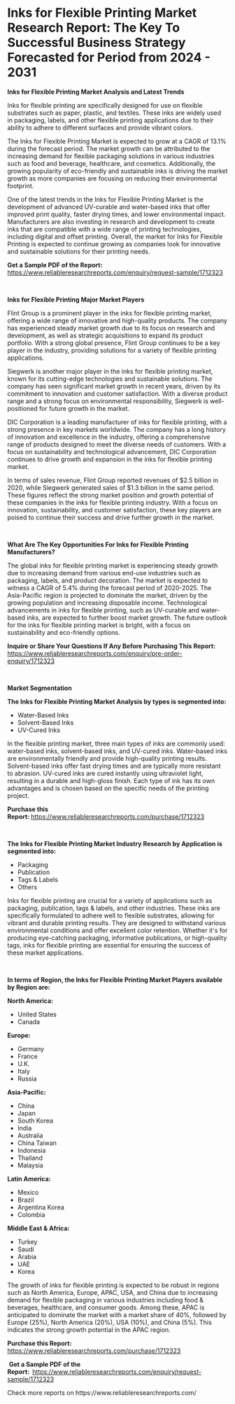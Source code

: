 <p><h1>Inks for Flexible Printing Market Research Report: The Key To Successful Business Strategy Forecasted for Period from 2024 - 2031</h1></p><p><strong>Inks for Flexible Printing Market Analysis and Latest Trends</strong></p>
<p><p>Inks for flexible printing are specifically designed for use on flexible substrates such as paper, plastic, and textiles. These inks are widely used in packaging, labels, and other flexible printing applications due to their ability to adhere to different surfaces and provide vibrant colors.</p><p>The Inks for Flexible Printing Market is expected to grow at a CAGR of 13.1% during the forecast period. The market growth can be attributed to the increasing demand for flexible packaging solutions in various industries such as food and beverage, healthcare, and cosmetics. Additionally, the growing popularity of eco-friendly and sustainable inks is driving the market growth as more companies are focusing on reducing their environmental footprint.</p><p>One of the latest trends in the Inks for Flexible Printing Market is the development of advanced UV-curable and water-based inks that offer improved print quality, faster drying times, and lower environmental impact. Manufacturers are also investing in research and development to create inks that are compatible with a wide range of printing technologies, including digital and offset printing. Overall, the market for Inks for Flexible Printing is expected to continue growing as companies look for innovative and sustainable solutions for their printing needs.</p></p>
<p><strong>Get a Sample PDF of the Report:&nbsp;</strong> <a href="https://www.reliableresearchreports.com/enquiry/request-sample/1712323">https://www.reliableresearchreports.com/enquiry/request-sample/1712323</a></p>
<p>&nbsp;</p>
<p><strong>Inks for Flexible Printing Major Market Players</strong></p>
<p><p>Flint Group is a prominent player in the inks for flexible printing market, offering a wide range of innovative and high-quality products. The company has experienced steady market growth due to its focus on research and development, as well as strategic acquisitions to expand its product portfolio. With a strong global presence, Flint Group continues to be a key player in the industry, providing solutions for a variety of flexible printing applications.</p><p>Siegwerk is another major player in the inks for flexible printing market, known for its cutting-edge technologies and sustainable solutions. The company has seen significant market growth in recent years, driven by its commitment to innovation and customer satisfaction. With a diverse product range and a strong focus on environmental responsibility, Siegwerk is well-positioned for future growth in the market.</p><p>DIC Corporation is a leading manufacturer of inks for flexible printing, with a strong presence in key markets worldwide. The company has a long history of innovation and excellence in the industry, offering a comprehensive range of products designed to meet the diverse needs of customers. With a focus on sustainability and technological advancement, DIC Corporation continues to drive growth and expansion in the inks for flexible printing market.</p><p>In terms of sales revenue, Flint Group reported revenues of $2.5 billion in 2020, while Siegwerk generated sales of $1.3 billion in the same period. These figures reflect the strong market position and growth potential of these companies in the inks for flexible printing industry. With a focus on innovation, sustainability, and customer satisfaction, these key players are poised to continue their success and drive further growth in the market.</p></p>
<p>&nbsp;</p>
<p><strong>What Are The Key Opportunities For Inks for Flexible Printing Manufacturers?</strong></p>
<p><p>The global inks for flexible printing market is experiencing steady growth due to increasing demand from various end-use industries such as packaging, labels, and product decoration. The market is expected to witness a CAGR of 5.4% during the forecast period of 2020-2025. The Asia-Pacific region is projected to dominate the market, driven by the growing population and increasing disposable income. Technological advancements in inks for flexible printing, such as UV-curable and water-based inks, are expected to further boost market growth. The future outlook for the inks for flexible printing market is bright, with a focus on sustainability and eco-friendly options.</p></p>
<p><strong>Inquire or Share Your Questions If Any Before Purchasing This Report:</strong> <a href="https://www.reliableresearchreports.com/enquiry/pre-order-enquiry/1712323">https://www.reliableresearchreports.com/enquiry/pre-order-enquiry/1712323</a></p>
<p>&nbsp;</p>
<p><strong>Market Segmentation</strong></p>
<p><strong>The Inks for Flexible Printing Market Analysis by types is segmented into:</strong></p>
<p><ul><li>Water-Based Inks</li><li>Solvent-Based Inks</li><li>UV-Cured Inks</li></ul></p>
<p><p>In the flexible printing market, three main types of inks are commonly used: water-based inks, solvent-based inks, and UV-cured inks. Water-based inks are environmentally friendly and provide high-quality printing results. Solvent-based inks offer fast drying times and are typically more resistant to abrasion. UV-cured inks are cured instantly using ultraviolet light, resulting in a durable and high-gloss finish. Each type of ink has its own advantages and is chosen based on the specific needs of the printing project.</p></p>
<p><strong>Purchase this Report:&nbsp;</strong><a href="https://www.reliableresearchreports.com/purchase/1712323">https://www.reliableresearchreports.com/purchase/1712323</a></p>
<p>&nbsp;</p>
<p><strong>The Inks for Flexible Printing Market Industry Research by Application is segmented into:</strong></p>
<p><ul><li>Packaging</li><li>Publication</li><li>Tags & Labels</li><li>Others</li></ul></p>
<p><p>Inks for flexible printing are crucial for a variety of applications such as packaging, publication, tags & labels, and other industries. These inks are specifically formulated to adhere well to flexible substrates, allowing for vibrant and durable printing results. They are designed to withstand various environmental conditions and offer excellent color retention. Whether it's for producing eye-catching packaging, informative publications, or high-quality tags, inks for flexible printing are essential for ensuring the success of these market applications.</p></p>
<p>&nbsp;</p>
<p><strong>In terms of Region, the Inks for Flexible Printing Market Players available by Region are:</strong></p>
<p>
    <p> <strong> North America: </strong>
        <ul>
            <li>United States</li>
            <li>Canada</li>
        </ul>
        </p> 
    <p> <strong> Europe: </strong>
        <ul>
            <li>Germany</li>
            <li>France</li>
            <li>U.K.</li>
            <li>Italy</li>
            <li>Russia</li>
        </ul>
        </p> 
    <p> <strong> Asia-Pacific: </strong>
        <ul>
            <li>China</li>
            <li>Japan</li>
            <li>South Korea</li>
            <li>India</li>
            <li>Australia</li>
            <li>China Taiwan</li>
            <li>Indonesia</li>
            <li>Thailand</li>
            <li>Malaysia</li>
        </ul>
        </p> 
    <p> <strong> Latin America: </strong>
        <ul>
            <li>Mexico</li>
            <li>Brazil</li>
            <li>Argentina Korea</li>
            <li>Colombia</li>
        </ul>
        </p> 
    <p> <strong> Middle East & Africa: </strong>
        <ul>
            <li>Turkey</li>
            <li>Saudi</li>
            <li>Arabia</li>
            <li>UAE</li>
            <li>Korea</li>
        </ul>
    </p>
    </p>
<p><p>The growth of inks for flexible printing is expected to be robust in regions such as North America, Europe, APAC, USA, and China due to increasing demand for flexible packaging in various industries including food & beverages, healthcare, and consumer goods. Among these, APAC is anticipated to dominate the market with a market share of 40%, followed by Europe (25%), North America (20%), USA (10%), and China (5%). This indicates the strong growth potential in the APAC region.</p></p>
<p><strong>Purchase this Report: </strong><a href="https://www.reliableresearchreports.com/purchase/1712323">https://www.reliableresearchreports.com/purchase/1712323</a></p>
<p>&nbsp;<strong>Get a Sample PDF of the Report:&nbsp;&nbsp;</strong><a href="https://www.reliableresearchreports.com/enquiry/request-sample/1712323">https://www.reliableresearchreports.com/enquiry/request-sample/1712323</a></p>
<p><strong></strong></p>
<p>Check more reports on https://www.reliableresearchreports.com/</p>